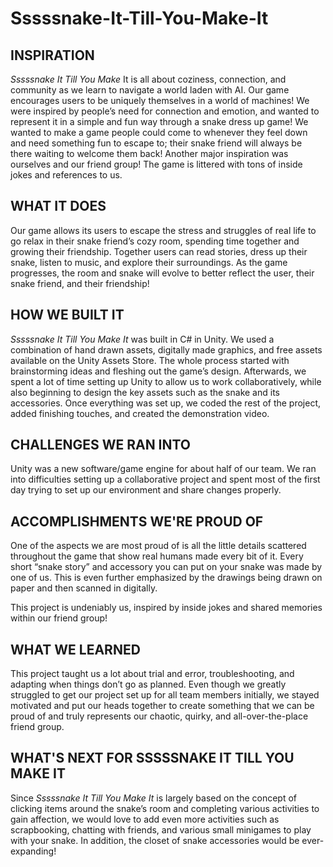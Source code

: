 # Sssssnake-It-Till-You-Make-It
## INSPIRATION
_Sssssnake It Till You Make_ It is all about coziness, connection, and community as we learn to navigate a world laden with AI. Our game encourages users to be uniquely themselves in a world of machines! We were inspired by people’s need for connection and emotion, and wanted to represent it in a simple and fun way through a snake dress up game! We wanted to make a game people could come to whenever they feel down and need something fun to escape to; their snake friend will always be there waiting to welcome them back! Another major inspiration was ourselves and our friend group! The game is littered with tons of inside jokes and references to us.

## WHAT IT DOES
Our game allows its users to escape the stress and struggles of real life to go relax in their snake friend’s cozy room, spending time together and growing their friendship. Together users can read stories, dress up their snake, listen to music, and explore their surroundings. As the game progresses, the room and snake will evolve to better reflect the user, their snake friend, and their friendship!

## HOW WE BUILT IT
_Sssssnake It Till You Make It_ was built in C# in Unity. We used a combination of hand drawn assets, digitally made graphics, and free assets available on the Unity Assets Store. The whole process started with brainstorming ideas and fleshing out the game’s design. Afterwards, we spent a lot of time setting up Unity to allow us to work collaboratively, while also beginning to design the key assets such as the snake and its accessories. Once everything was set up, we coded the rest of the project, added finishing touches, and created the demonstration video.

## CHALLENGES WE RAN INTO
Unity was a new software/game engine for about half of our team. We ran into difficulties setting up a collaborative project and spent most of the first day trying to set up our environment and share changes properly. 

## ACCOMPLISHMENTS WE'RE PROUD OF
One of the aspects we are most proud of is all the little details scattered throughout the game that show real humans made every bit of it. Every short “snake story” and accessory you can put on your snake was made by one of us. This is even further emphasized by the drawings being drawn on paper and then scanned in digitally. 

This project is undeniably us, inspired by inside jokes and shared memories within our friend group! 

## WHAT WE LEARNED
This project taught us a lot about trial and error, troubleshooting, and adapting when things don’t go as planned. Even though we greatly struggled to get our project set up for all team members initially, we stayed motivated and put our heads together to create something that we can be proud of and truly represents our chaotic, quirky, and all-over-the-place friend group.

## WHAT'S NEXT FOR SSSSSNAKE IT TILL YOU MAKE IT
Since _Sssssnake It Till You Make It_ is largely based on the concept of clicking items around the snake’s room and completing various activities to gain affection, we would love to add even more activities such as scrapbooking, chatting with friends, and various small minigames to play with your snake. In addition, the closet of snake accessories would be ever-expanding!
